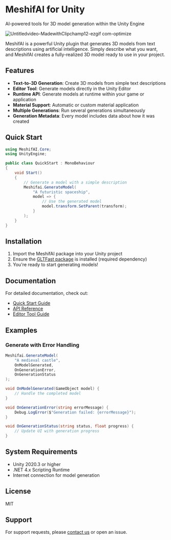 # MeshifAI for Unity

AI-powered tools for 3D model generation within the Unity Engine

![Untitledvideo-MadewithClipchamp12-ezgif com-optimize](https://github.com/user-attachments/assets/9db86905-4a6e-46fe-85f6-96f1e2708740)


MeshifAI is a powerful Unity plugin that generates 3D models from text descriptions using artificial intelligence. Simply describe what you want, and MeshifAI creates a fully-realized 3D model ready to use in your project.

## Features

- **Text-to-3D Generation**: Create 3D models from simple text descriptions
- **Editor Tool**: Generate models directly in the Unity Editor
- **Runtime API**: Generate models at runtime within your game or application
- **Material Support**: Automatic or custom material application
- **Multiple Generations**: Run several generations simultaneously
- **Generation Metadata**: Every model includes data about how it was created

## Quick Start

```csharp
using MeshifAI.Core;
using UnityEngine;

public class QuickStart : MonoBehaviour
{
    void Start()
    {
        // Generate a model with a simple description
        Meshifai.GenerateModel(
            "A futuristic spaceship",
            model => {
                // Use the generated model
                model.transform.SetParent(transform);
            }
        );
    }
}
```

## Installation

1. Import the MeshifAI package into your Unity project
2. Ensure the [GLTFast package](https://docs.unity3d.com/Packages/com.unity.cloud.gltfast@6.10/manual/installation.html) is installed (required dependency)
3. You're ready to start generating models!

## Documentation

For detailed documentation, check out:
- [Quick Start Guide](https://docs.meshifai.com/unity-engine/scripting-api/quick-start)
- [API Reference](https://docs.meshifai.com/unity-engine/scripting-api/api-reference)
- [Editor Tool Guide](https://docs.meshifai.com/unity-engine/editor-tool)

## Examples

### Generate with Error Handling

```csharp
Meshifai.GenerateModel(
    "A medieval castle",
    OnModelGenerated,
    OnGenerationError,
    OnGenerationStatus
);

void OnModelGenerated(GameObject model) {
    // Handle the completed model
}

void OnGenerationError(string errorMessage) {
    Debug.LogError($"Generation failed: {errorMessage}");
}

void OnGenerationStatus(string status, float progress) {
    // Update UI with generation progress
}
```

## System Requirements

- Unity 2020.3 or higher
- .NET 4.x Scripting Runtime
- Internet connection for model generation

## License

MIT

## Support

For support requests, please [contact us](mailto:hello@0xretro.dev) or open an issue.

